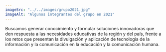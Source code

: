 ```yaml
---
imageSrc: "../../images/grupo2021.jpg"
imageAlt: "Algunos integrantes del grupo en 2021"
---
```


Buscamos generar conocimiento y formular soluciones innovadoras que den respuesta a las necesidades educativas de la región y del país, frente a los retos que presentan la divulgación y aplicación de tecnología de la información y la comunicación en la educación y la comunicación humana.
